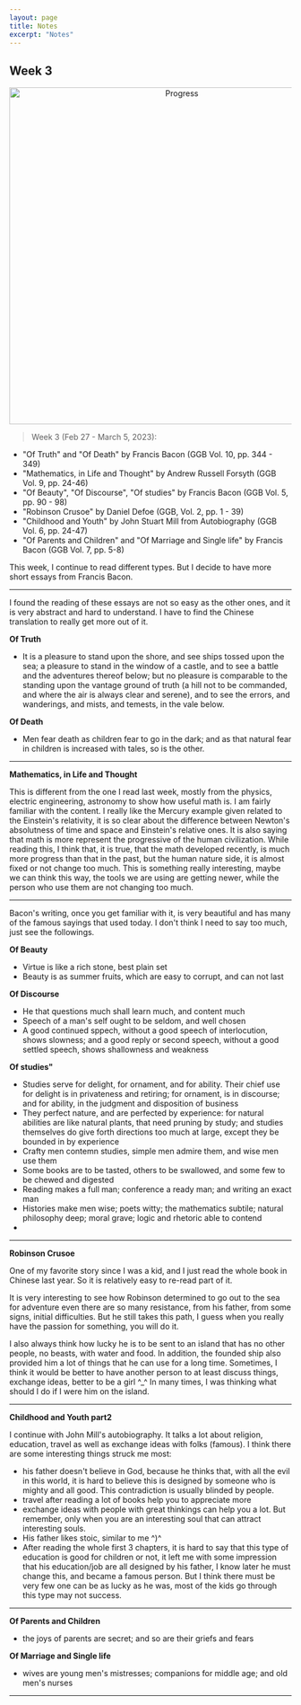 ```yaml
---
layout: page
title: Notes
excerpt: "Notes"
---
```


## Week 3

<center><img src="https://github.com/qingkaikong/qingkaikong.github.io/raw/main/images/GGB_img/progress_week_3.jpg" alt="Progress" style="width: 600px;"/></center>

> Week 3 (Feb 27 - March 5, 2023): 
* "Of Truth" and "Of Death" by Francis Bacon (GGB Vol. 10, pp. 344 - 349)   
* "Mathematics, in Life and Thought" by Andrew Russell Forsyth (GGB  Vol. 9, pp. 24-46)    
* "Of Beauty", "Of Discourse", "Of studies" by Francis Bacon (GGB Vol. 5, pp. 90 - 98)   
* "Robinson Crusoe" by Daniel Defoe (GGB, Vol. 2, pp. 1 - 39)
* "Childhood and Youth" by John Stuart Mill from Autobiography (GGB Vol. 6, pp. 24-47)  
* "Of Parents and Children" and "Of Marriage and Single life" by Francis Bacon (GGB Vol. 7, pp. 5-8)    

This week, I continue to read different types. But I decide to have more short essays from Francis Bacon. 

---
I found the reading of these essays are not so easy as the other ones, and it is very abstract and hard to understand. I have to find the Chinese translation to really get more out of it. 

**Of Truth**

* It is a pleasure to stand upon the shore, and see ships tossed upon the sea; a pleasure to stand in the window of a castle, and to see a battle and the adventures thereof below; but no pleasure is comparable to the standing upon the vantage ground of truth (a hill not to be commanded, and where the air is always clear and serene), and to see the errors, and wanderings, and mists, and temests, in the vale below. 

**Of Death**

* Men fear death as children fear to go in the dark; and as that natural fear in children is increased with tales, so is the other. 

---

**Mathematics, in Life and Thought**

This is different from the one I read last week, mostly from the physics, electric engineering, astronomy to show how useful math is. I am fairly familiar with the content. I really like the Mercury example given related to the Einstein's relativity, it is so clear about the difference between Newton's absolutness of time and space and Einstein's relative ones. It is also saying that math is more represent the progressive of the human civilization. While reading this, I think that, it is true, that the math developed recently, is much more progress than that in the past, but the human nature side, it is almost fixed or not change too much. This is something really interesting, maybe we can think this way, the tools we are using are getting newer, while the person who use them are not changing too much. 
 

---

Bacon's writing, once you get familiar with it, is very beautiful and has many of the famous sayings that used today. I don't think I need to say too much, just see the followings. 

**Of Beauty** 
* Virtue is like a rich stone, best plain set   
* Beauty is as summer fruits, which are easy to corrupt, and can not last   

**Of Discourse**
* He that questions much shall learn much, and content much
* Speech of a man's self ought to be seldom, and well chosen
* A good continued sppech, without a good speech of interlocution, shows slowness; and a good reply or second speech, without a good settled speech, shows shallowness and weakness

**Of studies"**
* Studies serve for delight, for ornament, and for ability. Their chief use for delight is in privateness and retiring; for ornament, is in discourse; and for ability, in the judgment and disposition of business
* They perfect nature, and are perfected by experience: for natural abilities are like natural plants, that need pruning by study; and studies themselves do give forth directions too much at large, except they be bounded in by experience
* Crafty men contemn studies, simple men admire them, and wise men use them
* Some books are to be tasted, others to be swallowed, and some few to be chewed and digested
* Reading makes a full man; conference a ready man; and writing an exact man
* Histories make men wise; poets witty; the mathematics subtile; natural philosophy deep; moral grave; logic and rhetoric able to contend
* 

---

**Robinson Crusoe**

One of my favorite story since I was a kid, and I just read the whole book in Chinese last year. So it is relatively easy to re-read part of it. 

It is very interesting to see how Robinson determined to go out to the sea for adventure even there are so many resistance, from his father, from some signs, initial difficulties. But he still takes this path, I guess when you really have the passion for something, you will do it. 

I also always think how lucky he is to be sent to an island that has no other people, no beasts, with water and food. In addition, the founded ship also provided him a lot of things that he can use for a long time. Sometimes, I think it would be better to have another person to at least discuss things, exchange ideas, better to be a girl ^_^ In many times, I was thinking what should I do if I were him on the island. 
 

---

**Childhood and Youth part2**

I continue with John Mill's autobiography. It talks a lot about religion, education, travel as well as exchange ideas with folks (famous). I think there are some interesting things struck me most:
* his father doesn't believe in God, because he thinks that, with all the evil in this world, it is hard to believe this is designed by someone who is mighty and all good. This contradiction is usually blinded by people.  
* travel after reading a lot of books help you to appreciate more 
* exchange ideas with people with great thinkings can help you a lot. But remember, only when you are an interesting soul that can attract interesting souls. 
* His father likes stoic, similar to me ^)^
* After reading the whole first 3 chapters, it is hard to say that this type of education is good for children or not, it left me with some impression that his education/job are all designed by his father, I know later he must change this, and became a famous person. But I think there must be very few one can be as lucky as he was, most of the kids go through this type may not success.   

---

**Of Parents and Children**

* the joys of parents are secret; and so are their griefs and fears

**Of Marriage and Single life**

* wives are young men's mistresses; companions for middle age; and old men's nurses

---